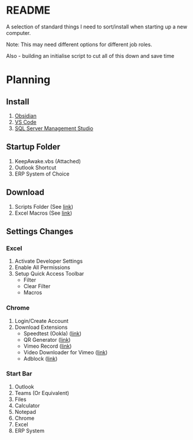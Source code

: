 # README
A selection of standard things I need to sort/install when starting up a new computer.

Note: This may need different options for different job roles.

Also - building an initialise script to cut all of this down and save time

# Planning
## Install
1. [Obsidian](https://obsidian.md/)
2. [VS Code](https://code.visualstudio.com/)
3. [SQL Server Management Studio](https://docs.microsoft.com/en-us/sql/ssms/)

## Startup Folder
1. KeepAwake.vbs (Attached)
2. Outlook Shortcut
3. ERP System of Choice

## Download
1. Scripts Folder (See [link](https://github.com/Caddickbrown/Macros/blob/18f66736556730a727f62e3dd75afe92c00c6479/VBScripts))
2. Excel Macros (See [link](https://github.com/Caddickbrown/Macros/blob/18f66736556730a727f62e3dd75afe92c00c6479/VBA/Excel/Guidebook/Standard-Install.vba))

## Settings Changes
### Excel
1. Activate Developer Settings
2. Enable All Permissions
3. Setup Quick Access Toolbar
    - Filter
    - Clear Filter
    - Macros

### Chrome
1. Login/Create Account
2. Download Extensions
    - Speedtest (Ookla) ([link](https://chrome.google.com/webstore/detail/speedtest-by-ookla/pgjjikdiikihdfpoppgaidccahalehjh))
    - QR Generator  ([link](https://chrome.google.com/webstore/detail/the-qr-code-extension/oijdcdmnjjgnnhgljmhkjlablaejfeeb))
    - Vimeo Record ([link](https://chrome.google.com/webstore/detail/vimeo-record-screen-webca/ejfmffkmeigkphomnpabpdabfddeadcb))
    - Video Downloader for Vimeo ([link](https://chrome.google.com/webstore/detail/video-downloader-for-vime/cgmcdpfpkoildicgacgldinemhgmcbgp))
    - Adblock ([link](https://chrome.google.com/webstore/detail/adblock-%E2%80%94-best-ad-blocker/gighmmpiobklfepjocnamgkkbiglidom))

### Start Bar
1. Outlook
2. Teams (Or Equivalent)
3. Files
4. Calculator
5. Notepad
6. Chrome
7. Excel
8. ERP System